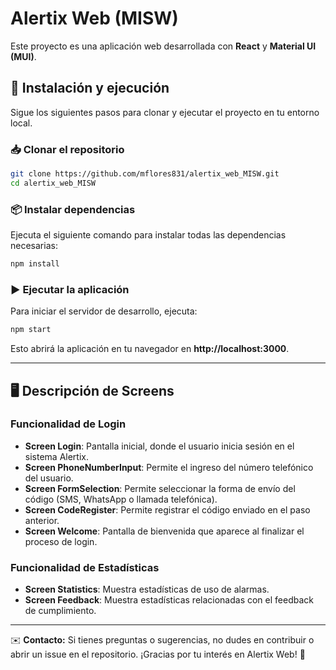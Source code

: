 # Alertix Web (MISW)

Este proyecto es una aplicación web desarrollada con **React** y **Material UI (MUI)**.

## 🚀 Instalación y ejecución

Sigue los siguientes pasos para clonar y ejecutar el proyecto en tu entorno local.

### 📥 Clonar el repositorio

```sh
git clone https://github.com/mflores831/alertix_web_MISW.git
cd alertix_web_MISW
```

### 📦 Instalar dependencias

Ejecuta el siguiente comando para instalar todas las dependencias necesarias:

```sh
npm install
```

### ▶️ Ejecutar la aplicación

Para iniciar el servidor de desarrollo, ejecuta:

```sh
npm start
```

Esto abrirá la aplicación en tu navegador en **http://localhost:3000**.

---

## 🖥️ Descripción de Screens

### Funcionalidad de Login
- **Screen Login**: Pantalla inicial, donde el usuario inicia sesión en el sistema Alertix.
- **Screen PhoneNumberInput**: Permite el ingreso del número telefónico del usuario.
- **Screen FormSelection**: Permite seleccionar la forma de envío del código (SMS, WhatsApp o llamada telefónica).
- **Screen CodeRegister**: Permite registrar el código enviado en el paso anterior.
- **Screen Welcome**: Pantalla de bienvenida que aparece al finalizar el proceso de login.

### Funcionalidad de Estadísticas
- **Screen Statistics**: Muestra estadísticas de uso de alarmas.
- **Screen Feedback**: Muestra estadísticas relacionadas con el feedback de cumplimiento.

---

✉️ **Contacto:** Si tienes preguntas o sugerencias, no dudes en contribuir o abrir un issue en el repositorio. ¡Gracias por tu interés en Alertix Web! 🚀
